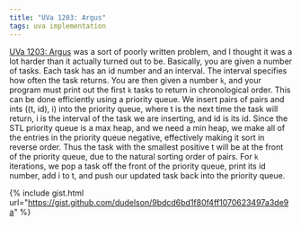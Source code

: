 ```yaml
---
title: "UVa 1203: Argus"
tags: uva implementation
---
```

[UVa 1203: Argus](https://uva.onlinejudge.org/index.php?option=com_onlinejudge&Itemid=8&category=24&page=show_problem&problem=3644) was a sort of poorly written problem, and I thought it was a lot harder than it actually turned out to be. <!--more-->
Basically, you are given a number of tasks. Each task has an id number and an interval. The interval specifies how often the task returns. You are then given a number `k`, and your program must print out the first `k` tasks to return in chronological order. This can be done efficiently using a priority queue. We insert pairs of pairs and ints ((t, id), i) into the priority queue, where t is the next time the task will return, i is the interval of the task we are inserting, and id is its id. Since the STL priority queue is a max heap, and we need a min heap, we make all of the entries in the priority queue negative, effectively making it sort in reverse order. Thus the task with the smallest positive t will be at the front of the priority queue, due to the natural sorting order of pairs. For `k` iterations, we pop a task off the front of the priority queue, print its id number, add i to t, and push our updated task back into the priority queue.

{% include gist.html url="https://gist.github.com/dudelson/9bdcd6bd1f80f4ff1070623497a3de9a" %}
